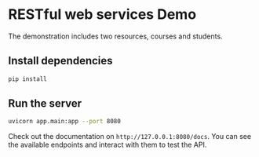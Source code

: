 # RESTful web services Demo

The demonstration includes two resources, courses and students.

## Install dependencies
```bash
pip install
```

## Run the server
```bash
uvicorn app.main:app --port 8080
```

Check out the documentation on `http://127.0.0.1:8080/docs`. You can see the available endpoints and interact with them to test the API.

